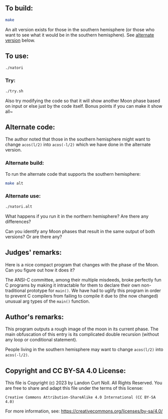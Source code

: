 ## To build:

```sh
make
```

An alt version exists for those in the southern hemisphere (or those who want to
see what it would be in the southern hemisphere). See [alternate
version](#alternate-code) below.


## To use:

```sh
./natori
```


### Try:


```sh
./try.sh
```

Also try modifying the code so that it will show another Moon phase based on
input or else just by the code itself. Bonus points if you can make it show all~


## Alternate code:

The author noted that those in the southern hemisphere might want to change
`acos(l/2)` into `acos(-l/2)` which we have done in the alternate version.


### Alternate build:

To run the alternate code that supports the southern hemisphere:

```sh
make alt
```


### Alternate use:

```sh
./natori.alt
```

What happens if you run it in the northern hemisphere? Are there any
differences?

Can you identify any Moon phases that result in the same output of both
versions? Or are there any?


## Judges' remarks:

Here is a nice compact program that changes with the phase of the Moon.
Can you figure out how it does it?

The ANSI-C committee, among their multiple misdeeds, broke perfectly fun C
programs by making it intractable for them to declare their own non-traditional
prototype for `main()`.  We have had to uglify this program in order to prevent
C compilers from failing to compile it due to (the now changed) unusual arg
types of the `main()` function.


## Author's remarks:

This program outputs a rough image of the moon in its current phase.
The main obfuscation of this entry is its complicated double recursion
(without any loop or conditional statement).

People living in the southern hemisphere may want to change `acos(l/2)`
into `acos(-l/2)`.


## Copyright and CC BY-SA 4.0 License:

This file is Copyright (c) 2023 by Landon Curt Noll.  All Rights Reserved.
You are free to share and adapt this file under the terms of this license:

    Creative Commons Attribution-ShareAlike 4.0 International (CC BY-SA 4.0)

For more information, see: https://creativecommons.org/licenses/by-sa/4.0/
